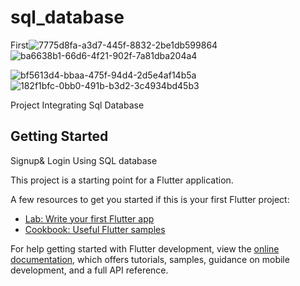 # sql_database

First![7775d8fa-a3d7-445f-8832-2be1db599864](https://user-images.githubusercontent.com/87460435/200131861-a61c2bc3-92d8-4043-a52e-5cbed0c50350.jpg)
![ba6638b1-66d6-4f21-902f-7a81dba204a4](https://user-images.githubusercontent.com/87460435/200131868-ee05bc7f-43fc-4064-a1bd-1402096864e9.jpg)

![bf5613d4-bbaa-475f-94d4-2d5e4af14b5a](https://user-images.githubusercontent.com/87460435/200131877-a20b0212-03b8-4561-be73-0347b7819095.jpg)
![182f1bfc-0bb0-491b-b3d2-3c4934bd45b3](https://user-images.githubusercontent.com/87460435/200131878-787d68a8-727b-40c9-90ac-1e9f47717c4f.jpg)





 Project Integrating Sql Database

## Getting Started
Signup& Login Using SQL database

This project is a starting point for a Flutter application.

A few resources to get you started if this is your first Flutter project:

- [Lab: Write your first Flutter app](https://docs.flutter.dev/get-started/codelab)
- [Cookbook: Useful Flutter samples](https://docs.flutter.dev/cookbook)

For help getting started with Flutter development, view the
[online documentation](https://docs.flutter.dev/), which offers tutorials,
samples, guidance on mobile development, and a full API reference.
